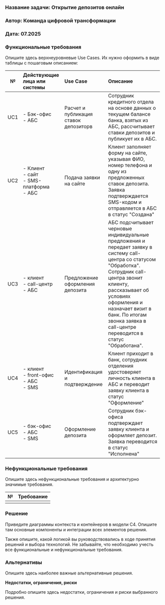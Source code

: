 ### <a name="_b7urdng99y53"></a>**Название задачи:** Открытие депозитов онлайн
### <a name="_hjk0fkfyohdk"></a>**Автор:** Команда цифровой трансформации
### <a name="_uanumrh8zrui"></a>**Дата:** 07.2025
### <a name="_3bfxc9a45514"></a>**Функциональные требования**
Опишите здесь верхнеуровневые Use Cases. Их нужно оформить в виде таблицы с пошаговым описанием:

|**№**|**Действующие лица или системы**|**Use Case**|**Описание**|
| :-: | :- | :- | :- |
| UC1 | - Бэк-офис <br> - АБС | Расчет и публикация ставок депозиторв | Сотрудник кредитного отдела на основе данных о текущем балансе банка, взятых из АБС, рассчитывает ставки депозитов и публикует их в АБС. | 
| UC2 | - Клиент <br> - сайт <br> - SMS-платформа <br> - АБС| Подача заявки на сайте| Клиент заполняет форму на сайте, указывая ФИО, номер телефона и одну из предложенных ставок депозита. Заявка подтверждается SMS-кодом и отправляется в АБС в статус "Создана" |
| UC3 | - клиент <br> - call-центр <br> - АБС| Предложение оформления депозита | АБС подсчитывает черновые индивидуальные предложения и передает заявку в систему call-центра со статусом "Обработка". Сотрудник call-центра звонит клиенту, рассказывает об условиях оформления и назначает визит в банк. По итогам звонка заявка в call-центре переводится в статус "Обработана". | 
| UC4 | - клиент <br> - front-офис <br> - АБС <br> - SMS | Идентификация и подтверждение | Клиент приходит в банк, сотрудник отделения удостоверяет личность клиента в АБС и переводит заявку клиента в статус "Оформление" | 
| UC5 | - бэк-офис <br> - АБС <br> - SMS | Оформление депозита | Сотрудник бэк-офиса подтверждает заявку клиента и оформляет депозит. Заявка переводится в статус "Исполнена" |

### <a name="_u8xz25hbrgql"></a>**Нефункциональные требования**
Опишите здесь нефункциональные требования и архитектурно значимые требования.

|**№**|**Требование**|
| :-: | :- |
|||
### <a name="_qmphm5d6rvi3"></a>**Решение**
Приведите диаграммы контекста и контейнеров в модели C4. Опишите там основные компоненты и интеграции всех элементов решения. 

Также опишите, какой логикой вы руководствовались в ходе принятия решений и выбора технологий. Не забывайте, что необходимо учесть все функциональные и нефункциональные требования.
### <a name="_bjrr7veeh80c"></a>**Альтернативы**
Опишите здесь наиболее важные альтернативные решения.

**Недостатки, ограничения, риски**

Подробно опишите здесь недостатки, ограничения и риски выбранного решения.

